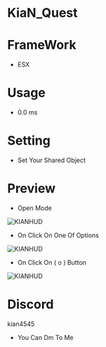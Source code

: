 # KiaN_Quest

# FrameWork

- ESX

# Usage

- 0.0 ms

# Setting

- Set Your Shared Object

# Preview

- Open Mode

![KIANHUD](https://cdn.discordapp.com/attachments/842914355343130654/1231245345426767983/Screenshot_2024-04-20_173300.png)

- On Click On One Of Options

![KIANHUD](https://media.discordapp.net/attachments/842914355343130654/1231245346126958722/Screenshot_2024-04-20_173307.png)

- On Click On ( o ) Button

![KIANHUD](https://media.discordapp.net/attachments/842914355343130654/1231245346676670546/Screenshot_2024-04-20_173319.png)

# Discord

kian4545
- You Can Dm To Me